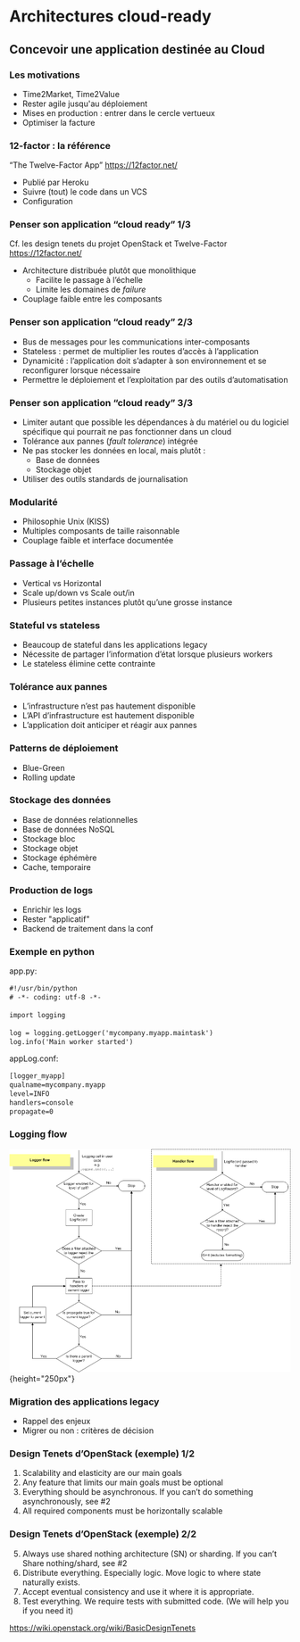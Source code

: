 # Architectures cloud-ready

## Concevoir une application destinée au Cloud

### Les motivations

-   Time2Market, Time2Value
-   Rester agile jusqu'au déploiement
-   Mises en production : entrer dans le cercle vertueux
-   Optimiser la facture

### 12-factor : la référence

“The Twelve-Factor App” <https://12factor.net/>

-   Publié par Heroku
-   Suivre (tout) le code dans un VCS
-   Configuration

### Penser son application “cloud ready” 1/3

Cf. les design tenets du projet OpenStack et Twelve-Factor <https://12factor.net/>

-   Architecture distribuée plutôt que monolithique
    -   Facilite le passage à l’échelle
    -   Limite les domaines de *failure*
-   Couplage faible entre les composants

### Penser son application “cloud ready” 2/3

-   Bus de messages pour les communications inter-composants
-   Stateless : permet de multiplier les routes d’accès à l’application
-   Dynamicité : l’application doit s’adapter à son environnement et se reconfigurer lorsque nécessaire
-   Permettre le déploiement et l’exploitation par des outils d’automatisation

### Penser son application “cloud ready” 3/3

-   Limiter autant que possible les dépendances à du matériel ou du logiciel spécifique qui pourrait ne pas fonctionner dans un cloud
-   Tolérance aux pannes (*fault tolerance*) intégrée
-   Ne pas stocker les données en local, mais plutôt :
    -   Base de données
    -   Stockage objet
-   Utiliser des outils standards de journalisation

### Modularité

-   Philosophie Unix (KISS)
-   Multiples composants de taille raisonnable
-   Couplage faible et interface documentée

### Passage à l’échelle

-   Vertical vs Horizontal
-   Scale up/down vs Scale out/in
-   Plusieurs petites instances plutôt qu’une grosse instance

### Stateful vs stateless

-   Beaucoup de stateful dans les applications legacy
-   Nécessite de partager l’information d’état lorsque plusieurs workers
-   Le stateless élimine cette contrainte

### Tolérance aux pannes

-   L’infrastructure n’est pas hautement disponible
-   L’API d’infrastructure est hautement disponible
-   L’application doit anticiper et réagir aux pannes

### Patterns de déploiement

-   Blue-Green
-   Rolling update

### Stockage des données

-   Base de données relationnelles
-   Base de données NoSQL
-   Stockage bloc
-   Stockage objet
-   Stockage éphémère
-   Cache, temporaire

### Production de logs

-   Enrichir les logs
-   Rester "applicatif"
-   Backend de traitement dans la conf

### Exemple en python

app.py:
```
#!/usr/bin/python
# -*- coding: utf-8 -*-

import logging

log = logging.getLogger('mycompany.myapp.maintask')
log.info('Main worker started')
```
appLog.conf:
```
[logger_myapp]
qualname=mycompany.myapp
level=INFO
handlers=console
propagate=0
```

### Logging flow

![](images/cloud-bp/logging_flow.png){height="250px"}

### Migration des applications legacy

-   Rappel des enjeux
-   Migrer ou non : critères de décision

### Design Tenets d’OpenStack (exemple) 1/2

1.  Scalability and elasticity are our main goals
2.  Any feature that limits our main goals must be optional
3.  Everything should be asynchronous. If you can’t do something asynchronously, see \#2
4.  All required components must be horizontally scalable

### Design Tenets d’OpenStack (exemple) 2/2

5.  Always use shared nothing architecture (SN) or sharding. If you can’t Share nothing/shard, see \#2
6.  Distribute everything. Especially logic. Move logic to where state naturally exists.
7.  Accept eventual consistency and use it where it is appropriate.
8.  Test everything. We require tests with submitted code. (We will help you if you need it)

<https://wiki.openstack.org/wiki/BasicDesignTenets>

